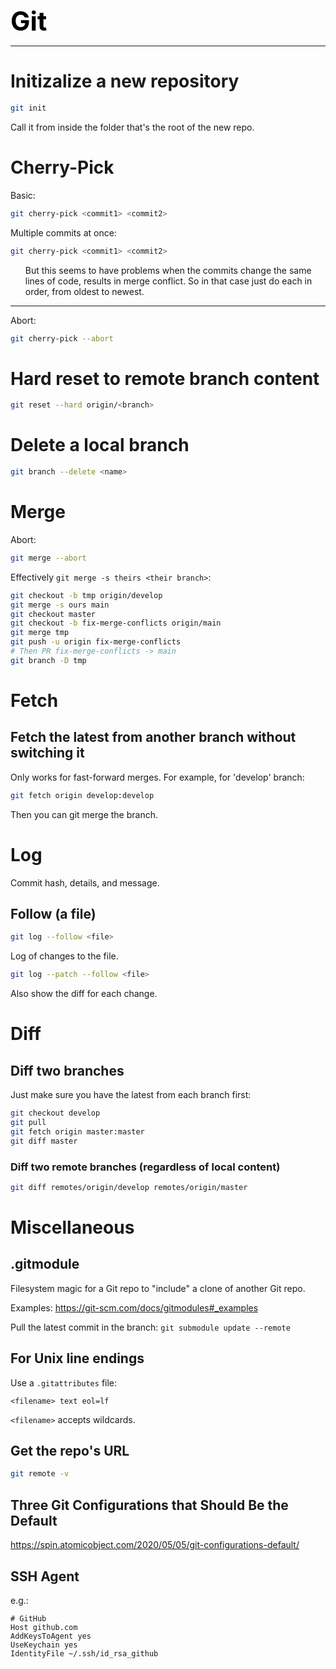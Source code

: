**<span style="font-size:3em;color:black">Git</span>**
***


# Initizalize a new repository
```bash
git init
```
Call it from inside the folder that's the root of the new repo.

# Cherry-Pick
Basic:
```bash
git cherry-pick <commit1> <commit2>
```

Multiple commits at once:
```bash
git cherry-pick <commit1> <commit2>
```
   <ul>
   But this seems to have problems when the commits change the same lines of code, results in merge conflict.  So in that case just do each in order, from oldest to newest.
   </ul>

---
Abort:
```bash
git cherry-pick --abort
```

# Hard reset to remote branch content
```bash
git reset --hard origin/<branch>
```

# Delete a local branch
```bash
git branch --delete <name>
```

# Merge

Abort:
```bash
git merge --abort
```

Effectively `git merge -s theirs <their branch>`:
```bash
git checkout -b tmp origin/develop
git merge -s ours main
git checkout master
git checkout -b fix-merge-conflicts origin/main
git merge tmp
git push -u origin fix-merge-conflicts
# Then PR fix-merge-conflicts -> main
git branch -D tmp
```


# Fetch

## Fetch the latest from another branch without switching it
Only works for fast-forward merges.
For example, for 'develop' branch:
```bash
git fetch origin develop:develop
```
Then you can git merge the branch.

# Log

Commit hash, details, and message.

## Follow (a file)
```bash
git log --follow <file>
```
Log of changes to the file.

```bash
git log --patch --follow <file>
```
Also show the diff for each change.

# Diff

## Diff two branches
Just make sure you have the latest from each branch first:
```bash
git checkout develop
git pull
git fetch origin master:master
git diff master
```

### Diff two remote branches (regardless of local content)
```bash
git diff remotes/origin/develop remotes/origin/master
```

# Miscellaneous

## .gitmodule

Filesystem magic for a Git repo to "include" a clone of another Git repo.

Examples: https://git-scm.com/docs/gitmodules#_examples

Pull the latest commit in the branch: `git submodule update --remote`

## For Unix line endings
Use a `.gitattributes` file:
```
<filename> text eol=lf
```
```<filename>``` accepts wildcards.

## Get the repo's URL
```bash
git remote -v
```

## Three Git Configurations that Should Be the Default
https://spin.atomicobject.com/2020/05/05/git-configurations-default/

## SSH Agent
e.g.:
```
# GitHub
Host github.com
AddKeysToAgent yes
UseKeychain yes
IdentityFile ~/.ssh/id_rsa_github
```

